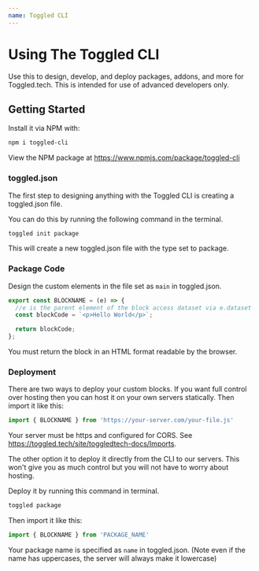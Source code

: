 ```yaml
---
name: Toggled CLI
---
```


# Using The Toggled CLI

Use this to design, develop, and deploy packages, addons, and more for Toggled.tech. This is intended for use of advanced developers only.

## Getting Started

Install it via NPM with:

```bash
npm i toggled-cli
```

View the NPM package at https://www.npmjs.com/package/toggled-cli

### toggled.json

The first step to designing anything with the Toggled CLI is creating a toggled.json file.

You can do this by running the following command in the terminal.

```bash
toggled init package
```

This will create a new toggled.json file with the type set to package.

### Package Code

Design the custom elements in the file set as `main` in toggled.json.

```js
export const BLOCKNAME = (e) => {
  //e is the parent element of the block access dataset via e.dataset
  const blockCode = `<p>Hello World</p>`;

  return blockCode;
};
```

You must return the block in an HTML format readable by the browser.

### Deployment

There are two ways to deploy your custom blocks. If you want full control over hosting then you can host it on your own servers statically. Then import it like this:

```js
import { BLOCKNAME } from 'https://your-server.com/your-file.js'
```

Your server must be https and configured for CORS. See https://toggled.tech/site/toggledtech-docs/Imports.

The other option it to deploy it directly from the CLI to our servers. This won't give you as much control but you will not have to worry about hosting.

Deploy it by running this command in terminal.

```bash
toggled package
```

Then import it like this:

```js
import { BLOCKNAME } from 'PACKAGE_NAME'
```

Your package name is specified as `name` in toggled.json. (Note even if the name has uppercases, the server will always make it lowercase)
